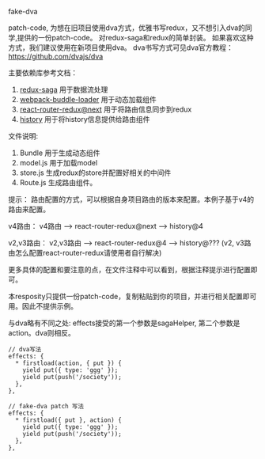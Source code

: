 fake-dva

patch-code, 为想在旧项目使用dva方式，优雅书写redux，又不想引入dva的同学,提供的一份patch-code。
对redux-saga和redux的简单封装。
如果喜欢这种方式，我们建议使用在新项目使用dva。
dva书写方式可见dva官方教程：https://github.com/dvajs/dva

主要依赖库参考文档：
1. [redux-saga](https://github.com/redux-saga/redux-saga) 用于数据流处理
2. [webpack-buddle-loader](https://github.com/webpack-contrib/bundle-loader) 用于动态加载组件
3. [react-router-redux@next](https://github.com/reactjs/react-router-redux) 用于将路由信息同步到redux
4. [history](https://github.com/ReactTraining/history) 用于将history信息提供给路由组件

文件说明:
1. Bundle 用于生成动态组件
2. model.js 用于加载model
3. store.js 生成redux的store并配置好相关的中间件
4. Route.js 生成路由组件。

提示：
路由配置的方式，可以根据自身项目路由的版本来配置。本例子基于v4的路由来配置。

v4路由：
v4路由 --> react-router-redux@next --> history@4

v2,v3路由：
v2,v3路由 --> react-router-redux@4 --> history@??? (v2, v3路由怎么配置react-router-redux请使用者自行解决)


更多具体的配置和要注意的点，在文件注释中可以看到，根据注释提示进行配置即可。

本resposity只提供一份patch-code，复制粘贴到你的项目，并进行相关配置即可用。因此不提供示例。


与dva略有不同之处: effects接受的第一个参数是sagaHelper, 第二个参数是action。dva则相反。

```
// dva写法
effects: {
  * firstload(action, { put }) {
    yield put({ type: 'ggg' });
    yield put(push('/society'));
  },
},

// fake-dva patch 写法
effects: {
  * firstload({ put }, action) {
    yield put({ type: 'ggg' });
    yield put(push('/society'));
  },
},
```
